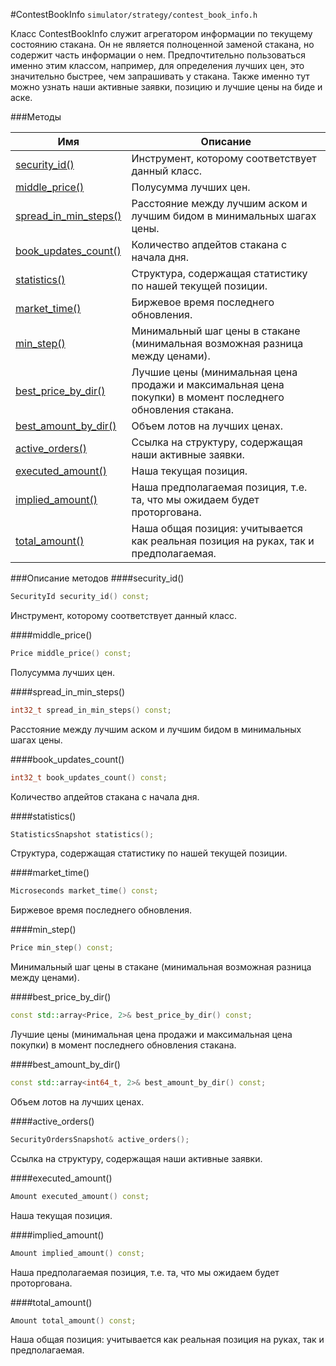 #ContestBookInfo
`simulator/strategy/contest_book_info.h`

Класс ContestBookInfo служит агрегатором информации по текущему состоянию стакана.
Он не является полноценной заменой стакана, но содержит часть информации о нем.
Предпочтительно пользоваться именно этим классом, например, для определения лучших цен,
это значительно быстрее, чем запрашивать у стакана.
Также именно тут можно узнать наши активные заявки, позицию и лучшие цены на биде и аске.

###Методы

|Имя| Описание|
|------------------|--------------------|
|[security_id()](#security_id)|Инструмент, которому соответствует данный класс.|
|[middle_price()](#middle_price)|Полусумма лучших цен.|
|[spread_in_min_steps()](#spread_in_min_steps)|Расстояние между лучшим аском и лучшим бидом в минимальных шагах цены.|
|[book_updates_count()](#book_updates_count)|Количество апдейтов стакана с начала дня.|
|[statistics()](#statistics)|Структура, содержащая статистику по нашей текущей позиции.|
|[market_time()](#market_time)|Биржевое время последнего обновления.|
|[min_step()](#min_step)|Минимальный шаг цены в стакане (минимальная возможная разница между ценами).|
|[best_price_by_dir()](#best_price_by_dir)|Лучшие цены (минимальная цена продажи и максимальная цена покупки) в момент последнего обновления стакана.|
|[best_amount_by_dir()](#best_amount_by_dir)|Объем лотов на лучших ценах.|
|[active_orders()](#active_orders)|Ссылка на структуру, содержащая наши активные заявки.|
|[executed_amount()](#executed_amount)|Наша текущая позиция.|
|[implied_amount()](#implied_amount)|Наша предполагаемая позиция, т.е. та, что мы ожидаем будет проторгована.|
|[total_amount()](#total_amount)|Наша общая позиция: учитывается как реальная позиция на руках, так и предполагаемая.|

###Описание методов
<a id="security_id"></a>
####security_id()
```c++
SecurityId security_id() const;
```
Инструмент, которому соответствует данный класс.

<a id="middle_price"></a>
####middle_price()
```c++
Price middle_price() const;
```
Полусумма лучших цен.

<a id="spread_in_min_steps"></a>
####spread_in_min_steps()
```c++
int32_t spread_in_min_steps() const;
```
Расстояние между лучшим аском и лучшим бидом в минимальных шагах цены.

<a id="book_updates_count"></a>
####book_updates_count()
```c++
int32_t book_updates_count() const;
```
Количество апдейтов стакана с начала дня.

<a id="statistics"></a>
####statistics()
```c++
StatisticsSnapshot statistics();
```
Структура, содержащая статистику по нашей текущей позиции.

<a id="market_time"></a>
####market_time()
```c++
Microseconds market_time() const;
```
Биржевое время последнего обновления.

<a id="min_step"></a>
####min_step()
```c++
Price min_step() const;
```
Минимальный шаг цены в стакане (минимальная возможная разница между ценами).

<a id="best_price_by_dir"></a>
####best_price_by_dir()
```c++
const std::array<Price, 2>& best_price_by_dir() const;
```
Лучшие цены (минимальная цена продажи и максимальная цена покупки) в момент последнего обновления стакана.

<a id="best_amount_by_dir"></a>
####best_amount_by_dir()
```c++
const std::array<int64_t, 2>& best_amount_by_dir() const;
```
Объем лотов на лучших ценах.

<a id="active_orders"></a>
####active_orders()
```c++
SecurityOrdersSnapshot& active_orders();
```
Ссылка на структуру, содержащая наши активные заявки.

<a id="executed_amount"></a>
####executed_amount()
```c++
Amount executed_amount() const;
```
Наша текущая позиция.

<a id="implied_amount"></a>
####implied_amount()
```c++
Amount implied_amount() const;
```
Наша предполагаемая позиция, т.е. та, что мы ожидаем будет проторгована.

<a id="total_amount"></a>
####total_amount()
```c++
Amount total_amount() const;
```
Наша общая позиция: учитывается как реальная позиция на руках, так и предполагаемая.


